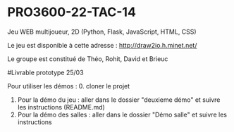 # PRO3600-22-TAC-14

Jeu WEB multijoueur, 2D (Python, Flask, JavaScript, HTML, CSS)

Le jeu est disponible à cette adresse : http://draw2io.h.minet.net/

Le groupe est constitué de Théo, Rohit, David et Brieuc

#Livrable prototype 25/03

Pour utiliser les démos :
0. cloner le projet
1. Pour la démo du jeu : aller dans le dossier "deuxieme démo" et suivre les instructions (README.md)
2. Pour la démo des salles : aller dans le dossier "Démo salle" et suivre les instructions
